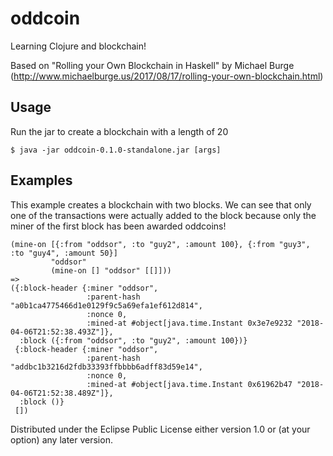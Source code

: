 # oddcoin

Learning Clojure and blockchain! 

Based on "Rolling your Own Blockchain in Haskell" by Michael Burge (http://www.michaelburge.us/2017/08/17/rolling-your-own-blockchain.html)

## Usage
Run the jar to create a blockchain with a length of 20

    $ java -jar oddcoin-0.1.0-standalone.jar [args]

## Examples
This example creates a blockchain with two blocks. We can see that only one of the transactions were actually added to the block because only the miner of the first block has been awarded oddcoins!

    (mine-on [{:from "oddsor", :to "guy2", :amount 100}, {:from "guy3", :to "guy4", :amount 50}]
             "oddsor"
             (mine-on [] "oddsor" [[]]))
    =>
    ({:block-header {:miner "oddsor",
                     :parent-hash "a0b1ca4775466d1e0129f9c5a69efa1ef612d814",
                     :nonce 0,
                     :mined-at #object[java.time.Instant 0x3e7e9232 "2018-04-06T21:52:38.493Z"]},
      :block ({:from "oddsor", :to "guy2", :amount 100})}
     {:block-header {:miner "oddsor",
                     :parent-hash "addbc1b3216d2fdb33393ffbbbb6adff83d59e14",
                     :nonce 0,
                     :mined-at #object[java.time.Instant 0x61962b47 "2018-04-06T21:52:38.489Z"]},
      :block ()}
     [])

Distributed under the Eclipse Public License either version 1.0 or (at
your option) any later version.
